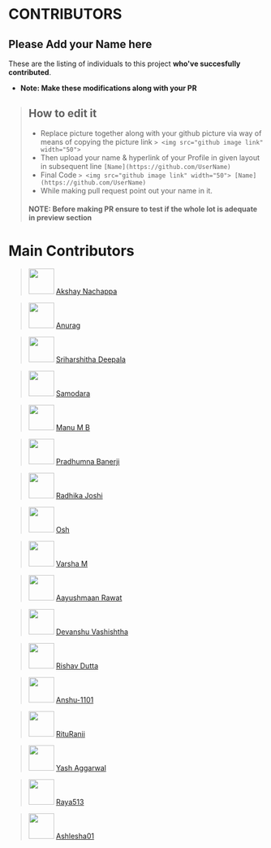 # CONTRIBUTORS

## Please Add your Name here
These are the listing of individuals to this project **who've succesfully contributed**.

- **Note: Make these modifications along with your PR**
> ## How to edit it
>
> - Replace picture together along with your github picture via way of means of copying the picture link
    `> <img src="github image link" width="50"> `
> - Then upload your name & hyperlink of your Profile in given layout in subsequent line
    `[Name](https://github.com/UserName)`
> - Final Code `> <img src="github image link" width="50"> [Name](https://github.com/UserName)`
> - While making pull request point out your name in it.
>
> #### NOTE: Before making PR ensure to test if the whole lot is adequate in preview section

# Main Contributors


> <img src="https://avatars.githubusercontent.com/u/46316452?v=4" width="50"> [Akshay Nachappa](https://github.com/AkshayNachappa)

> <img src="https://avatars.githubusercontent.com/u/53044933?v=4" width="50"> [Anurag](https://github.com/Anurag582)

> <img src="https://avatars.githubusercontent.com/u/66819169?v=4" width="50"> [Sriharshitha Deepala](https://github.com/Sriharshitha842)

> <img src="https://avatars.githubusercontent.com/u/38998978?v=4" width="50"> [Samodara](https://github.com/saamodra)

> <img src="https://avatars.githubusercontent.com/u/47355913?v=4" width="50"> [Manu M B](https://github.com/mbmanu)

> <img src="https://avatars.githubusercontent.com/u/60711601?v=4" width="50"> [Pradhumna Banerji](https://github.com/pradhumna22)

> <img src="https://avatars.githubusercontent.com/u/65120628?v=4" width="50"> [Radhika Joshi](https://github.com/RADHIKA-JOSHI123)

> <img src="https://avatars.githubusercontent.com/u/91365389?v=4" width="50"> [Osh](https://github.com/osh2002)

> <img src="https://avatars.githubusercontent.com/u/49654230?v=4" width="50"> [Varsha M](https://github.com/varshamanjunath)

> <img src="https://avatars.githubusercontent.com/u/73700330?v=4" width="50"> [Aayushmaan Rawat](https://github.com/Aayushmaan-Rawat)

> <img src="https://avatars.githubusercontent.com/u/46783195?v=4" width="50"> [Devanshu Vashishtha](https://github.com/web-codegrammer)

> <img src="https://avatars.githubusercontent.com/u/72291921?v=4" width="50"> [Rishav Dutta](https://github.com/Rishav-00)

> <img src="https://avatars.githubusercontent.com/u/70372650?v=4" width="50"> [ Anshu-1101](https://github.com/Anshu-1101)

> <img src="https://avatars.githubusercontent.com/u/78473864?v=4" width="50"> [RituRanii](https://github.com/RituRanii)

> <img src="https://avatars.githubusercontent.com/u/74525913?v=4" width="50"> [Yash Aggarwal](https://github.com/yashaggarwal0722)

> <img src="https://avatars.githubusercontent.com/u/64854191?v=4" width="50"> [ Raya513 ](https://github.com/Raya513)

> <img src="https://avatars.githubusercontent.com/u/75237016?v=4" width="50"> [ Ashlesha01 ](https://github.com/Ashlesha01)

